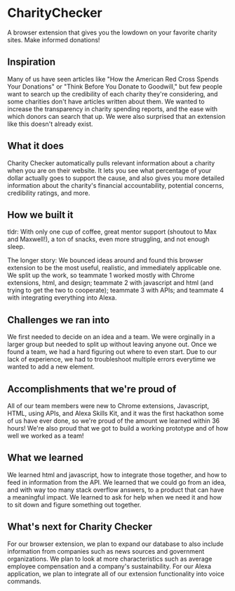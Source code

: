 # CharityChecker
A browser extension that gives you the lowdown on your favorite charity sites. Make informed donations!

## Inspiration
Many of us have seen articles like "How the American Red Cross Spends Your Donations" or "Think Before You Donate to Goodwill," but few people want to search up the credibility of each charity they're considering, and some charities don't have articles written about them. 
We wanted to increase the transparency in charity spending reports, and the ease with which donors can search that up. We were also surprised that an extension like this doesn't already exist. 

## What it does
Charity Checker automatically pulls relevant information about a charity when you are on their website. It lets you see what percentage of your dollar actually goes to support the cause, and also gives you more detailed information about the charity's financial accountability, potential concerns, credibility ratings, and more. 

## How we built it
tldr: With only one cup of coffee, great mentor support (shoutout to Max and Maxwell!), a ton of snacks, even more struggling, and not enough sleep.

The longer story: We bounced ideas around and found this browser extension to be the most useful, realistic, and immediately applicable one. We split up the work, so teammate 1 worked mostly with Chrome extensions, html, and design; teammate 2 with javascript and html (and trying to get the two to cooperate); teammate 3 with APIs; and teammate 4 with integrating everything into Alexa. 

## Challenges we ran into
We first needed to decide on an idea and a team. We were orginally in a larger group but needed to split up without leaving anyone out. Once we found a team, we had a hard figuring out where to even start. Due to our lack of experience, we had to troubleshoot multiple errors everytime we wanted to add a new element. 

## Accomplishments that we're proud of
All of our team members were new to Chrome extensions, Javascript, HTML, using APIs, and Alexa Skills Kit, and it was the first hackathon some of us have ever done, so we're proud of the amount we learned within 36 hours! We're also proud that we got to build a working prototype and of how well we worked as a team!

## What we learned
We learned html and javascript, how to integrate those together, and how to feed in information from the API. We learned that we could go from an idea, and with way too many stack overflow answers, to a product that can have a meaningful impact. We learned to ask for help when we need it and how to sit down and figure something out together. 

## What's next for Charity Checker
For our browser extension, we plan to expand our database to also include information from companies such as news sources and government organizations. We plan to look at more characteristics such as average employee compensation and a company's sustainability. For our Alexa application, we plan to integrate all of our extension functionality into voice commands. 
